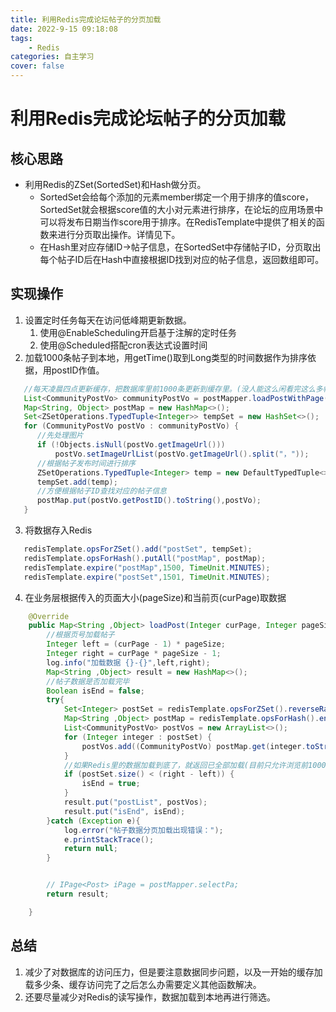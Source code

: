 ```yaml
---
title: 利用Redis完成论坛帖子的分页加载
date: 2022-9-15 09:18:08
tags:
    - Redis
categories: 自主学习
cover: false
---
```

# 利用Redis完成论坛帖子的分页加载
## 核心思路
- 利用Redis的ZSet(SortedSet)和Hash做分页。
    - SortedSet会给每个添加的元素member绑定一个用于排序的值score，SortedSet就会根据score值的大小对元素进行排序，在论坛的应用场景中可以将发布日期当作score用于排序。在RedisTemplate中提供了相关的函数来进行分页取出操作。详情见下。
    - 在Hash里对应存储ID->帖子信息，在SortedSet中存储帖子ID，分页取出每个帖子ID后在Hash中直接根据ID找到对应的帖子信息，返回数组即可。


## 实现操作
1. 设置定时任务每天在访问低峰期更新数据。
   1. 使用@EnableScheduling开启基于注解的定时任务
   2. 使用@Scheduled搭配cron表达式设置时间
2. 加载1000条帖子到本地，用getTime()取到Long类型的时间数据作为排序依据，用postID作值。
```java
   //每天凌晨四点更新缓存，把数据库里前1000条更新到缓存里。(没人能这么闲看完这么多帖子吧)
   List<CommunityPostVo> communityPostVo = postMapper.loadPostWithPage(0,999);
   Map<String, Object> postMap = new HashMap<>();
   Set<ZSetOperations.TypedTuple<Integer>> tempSet = new HashSet<>();
   for (CommunityPostVo postVo : communityPostVo) {
      //先处理图片
      if (!Objects.isNull(postVo.getImageUrl()))
          postVo.setImageUrlList(postVo.getImageUrl().split("，"));
      //根据帖子发布时间进行排序
      ZSetOperations.TypedTuple<Integer> temp = new DefaultTypedTuple<>(postVo.getPostID(),Double.valueOf(postVo.getPostDate().getTime()));
      tempSet.add(temp);
      //方便根据帖子ID查找对应的帖子信息
      postMap.put(postVo.getPostID().toString(),postVo);
   }
```
3. 将数据存入Redis
```java
   redisTemplate.opsForZSet().add("postSet", tempSet);
   redisTemplate.opsForHash().putAll("postMap", postMap);
   redisTemplate.expire("postMap",1500, TimeUnit.MINUTES);
   redisTemplate.expire("postSet",1501, TimeUnit.MINUTES);
```
4. 在业务层根据传入的页面大小(pageSize)和当前页(curPage)取数据
```java
    @Override
    public Map<String ,Object> loadPost(Integer curPage, Integer pageSize) {
        //根据页号加载帖子
        Integer left = (curPage - 1) * pageSize;
        Integer right = curPage * pageSize - 1;
        log.info("加载数据 {}-{}",left,right);
        Map<String ,Object> result = new HashMap<>();
        //帖子数据是否加载完毕
        Boolean isEnd = false;
        try{
            Set<Integer> postSet = redisTemplate.opsForZSet().reverseRange("postSet", left, right);
            Map<String ,Object> postMap = redisTemplate.opsForHash().entries("postMap");
            List<CommunityPostVo> postVos = new ArrayList<>();
            for (Integer integer : postSet) {
                postVos.add((CommunityPostVo) postMap.get(integer.toString()));
            }
            //如果Redis里的数据加载到底了，就返回已全部加载(目前只允许浏览前1000条)
            if (postSet.size() < (right - left)) {
                isEnd = true;
            }
            result.put("postList", postVos);
            result.put("isEnd", isEnd);
        }catch (Exception e){
            log.error("帖子数据分页加载出现错误：");
            e.printStackTrace();
            return null;
        }


        // IPage<Post> iPage = postMapper.selectPa;
        return result;

    }
```

## 总结
1. 减少了对数据库的访问压力，但是要注意数据同步问题，以及一开始的缓存加载多少条、缓存访问完了之后怎么办需要定义其他函数解决。
2. 还要尽量减少对Redis的读写操作，数据加载到本地再进行筛选。
